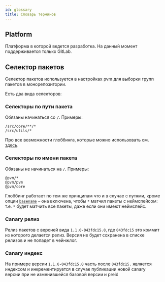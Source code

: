 ```yaml
---
id: glossary
title: Словарь терминов
---
```


## Platform

Платформа в которой ведется разработка. На данный момент поддерживается только GitLab.

<div className="customAnchor anchor" id="pkg-selector" />

## Селектор пакетов

Селектор пакетов используется в настройках pvm для выборки групп пакетов в монорепозитории.

Есть два вида селекторов:

### Селекторы по пути пакета

Обязаны начинаться со `/`. Примеры:

```
/src/core/**/*
/src/utils/*
```

Про все возможности глоббинга, которые можно использовать см. [здесь](https://github.com/micromatch/micromatch/tree/3.1.10#matching-features).

### Селекторы по имени пакета

Обязаны не начинаться на `/`. Примеры:

```
@pvm/*
@pvm/pvm
@pvm/core
```

Глоббинг работает по тем же принципам что и в случае с путями, кроме опции [`basename`](https://github.com/micromatch/micromatch/tree/3.1.10#optionsbasename)
– она включена, чтобы `*` матчил пакеты с неймспейсом: т.е. `*` будет матчить все пакеты, даже если они имеют неймспейс.

### Canary релиз

Релиз пакетов с версией вида `1.1.0-043fdc15.0`, где `043fdc15` это коммит из которого делается релиз. Версия не будет сохранена в списке
релизов и не попадет в чейнжлог.

### Canary индекс

На примере версии `1.1.0-043fdc15.0` часть после `043fdc15.` является индексом и инкрементируется
в случае публикации новой canary версии при не изменившейся базовой версии и preid